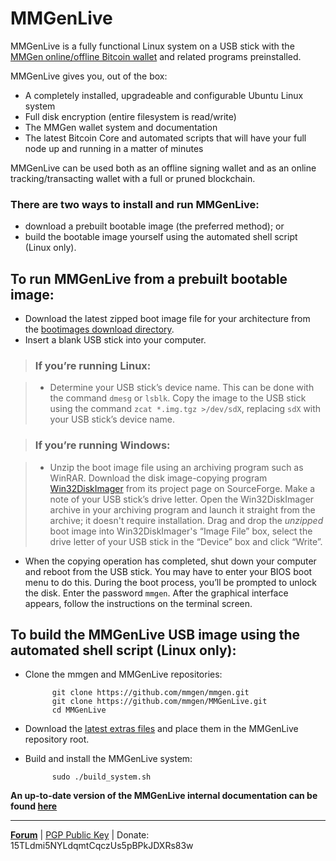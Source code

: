 # MMGenLive

MMGenLive is a fully functional Linux system on a USB stick with the [MMGen
online/offline Bitcoin wallet][6] and related programs preinstalled.

MMGenLive gives you, out of the box:

* A completely installed, upgradeable and configurable Ubuntu Linux system
* Full disk encryption (entire filesystem is read/write)
* The MMGen wallet system and documentation
* The latest Bitcoin Core and automated scripts that will have your full node
  up and running in a matter of minutes

MMGenLive can be used both as an offline signing wallet and as an online
tracking/transacting wallet with a full or pruned blockchain.

### There are two ways to install and run MMGenLive:

* download a prebuilt bootable image (the preferred method); or
* build the bootable image yourself using the automated shell script (Linux only).

## To run MMGenLive from a prebuilt bootable image:
* Download the latest zipped boot image file for your architecture from the
  [bootimages download directory][3].
* Insert a blank USB stick into your computer.

> ### If you’re running Linux:

> * Determine your USB stick’s device name.  This can be done with the command
> `dmesg` or `lsblk`.  Copy the image to the USB stick using the command
> `zcat *.img.tgz >/dev/sdX`, replacing `sdX` with your USB stick’s device name.

> ### If you’re running Windows:

> * Unzip the boot image file using an archiving program such as WinRAR.
>   Download the disk image-copying program [Win32DiskImager][7] from its
>   project page on SourceForge.  Make a note of your USB stick’s drive letter.
>   Open the Win32DiskImager archive in your archiving program and launch it
>   straight from the archive; it doesn't require installation.  Drag and drop
>   the *unzipped* boot image into Win32DiskImager's “Image File” box, select
>   the drive letter of your USB stick in the “Device” box and click “Write”.

* When the copying operation has completed, shut down your computer and reboot
  from the USB stick.  You may have to enter your BIOS boot menu to do this.
  During the boot process, you’ll be prompted to unlock the disk.  Enter the
  password `mmgen`.  After the graphical interface appears, follow the
  instructions on the terminal screen.

## To build the MMGenLive USB image using the automated shell script (Linux only):

* Clone the mmgen and MMGenLive repositories:

            git clone https://github.com/mmgen/mmgen.git
            git clone https://github.com/mmgen/MMGenLive.git
            cd MMGenLive

* Download the [latest extras files][2] and place them in the MMGenLive
  repository root.

* Build and install the MMGenLive system:

            sudo ./build_system.sh

**An up-to-date version of the MMGenLive internal documentation can be found
[here][8]**

- - - - - - - - - - - - - - - - - - - - - - - - - - - - - - - - - - - - - - -

[**Forum**][4] |
[PGP Public Key][5] |
Donate: 15TLdmi5NYLdqmtCqczUs5pBPkJDXRs83w

[1]: https://www.raspberrypi.org/documentation/installation/installing-images/windows.md
[2]: https://github.com/mmgen/MMGenLive/releases/tag/extras-v0.0.7
[3]: https://github.com/mmgen/MMGenLive/releases/tag/bootimage-v0.0.7
[4]: https://bitcointalk.org/index.php?topic=567069.0
[5]: https://github.com/mmgen/mmgen/wiki/MMGen-Signing-Key
[6]: https://github.com/mmgen/mmgen/
[7]: https://sourceforge.net/projects/win32diskimager/
[8]: https://github.com/mmgen/MMGenLive/wiki/MMGenLive-internal-documentation
